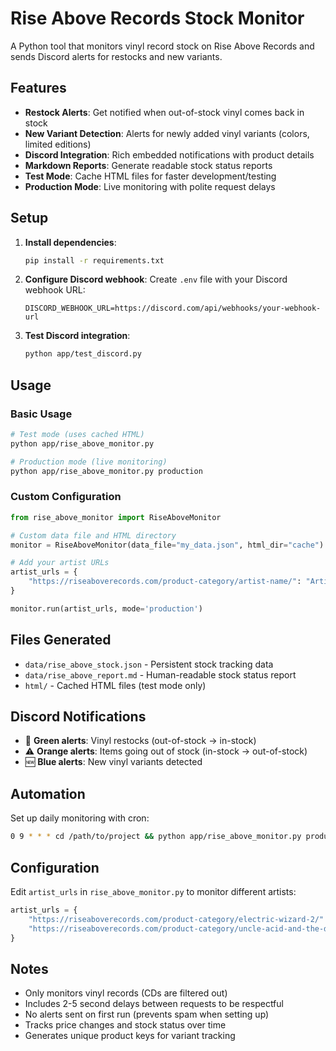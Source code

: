 # Rise Above Records Stock Monitor

A Python tool that monitors vinyl record stock on Rise Above Records and sends Discord alerts for restocks and new variants.

## Features

- **Restock Alerts**: Get notified when out-of-stock vinyl comes back in stock
- **New Variant Detection**: Alerts for newly added vinyl variants (colors, limited editions)
- **Discord Integration**: Rich embedded notifications with product details
- **Markdown Reports**: Generate readable stock status reports
- **Test Mode**: Cache HTML files for faster development/testing
- **Production Mode**: Live monitoring with polite request delays

## Setup

1. **Install dependencies**:
   ```bash
   pip install -r requirements.txt
   ```

2. **Configure Discord webhook**:
   Create `.env` file with your Discord webhook URL:
   ```
   DISCORD_WEBHOOK_URL=https://discord.com/api/webhooks/your-webhook-url
   ```

3. **Test Discord integration**:
   ```bash
   python app/test_discord.py
   ```

## Usage

### Basic Usage
```bash
# Test mode (uses cached HTML)
python app/rise_above_monitor.py

# Production mode (live monitoring)
python app/rise_above_monitor.py production
```

### Custom Configuration
```python
from rise_above_monitor import RiseAboveMonitor

# Custom data file and HTML directory
monitor = RiseAboveMonitor(data_file="my_data.json", html_dir="cache")

# Add your artist URLs
artist_urls = {
    "https://riseaboverecords.com/product-category/artist-name/": "Artist Name"
}

monitor.run(artist_urls, mode='production')
```

## Files Generated

- `data/rise_above_stock.json` - Persistent stock tracking data
- `data/rise_above_report.md` - Human-readable stock status report
- `html/` - Cached HTML files (test mode only)

## Discord Notifications

- 🔔 **Green alerts**: Vinyl restocks (out-of-stock → in-stock)
- ⚠️ **Orange alerts**: Items going out of stock (in-stock → out-of-stock)
- 🆕 **Blue alerts**: New vinyl variants detected

## Automation

Set up daily monitoring with cron:
```bash
0 9 * * * cd /path/to/project && python app/rise_above_monitor.py production
```

## Configuration

Edit `artist_urls` in `rise_above_monitor.py` to monitor different artists:
```python
artist_urls = {
    "https://riseaboverecords.com/product-category/electric-wizard-2/": "Electric Wizard",
    "https://riseaboverecords.com/product-category/uncle-acid-and-the-deadbeats-3/": "Uncle Acid and the Deadbeats",
}
```

## Notes

- Only monitors vinyl records (CDs are filtered out)
- Includes 2-5 second delays between requests to be respectful
- No alerts sent on first run (prevents spam when setting up)
- Tracks price changes and stock status over time
- Generates unique product keys for variant tracking